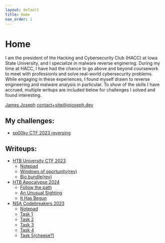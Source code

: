 ```yaml
---
layout: default
title: Home
nav_order: 1
---
```


# Home

I am the president of the Hacking and Cybersecurity Club (HACC) at Iowa State University, and I specialize in malware reverse enginering. During my time at HACC, I have had the chance to go above and beyond coursework to meet with professionls and solve real-world cybersecurity problems. While engaging in these experiences, I found myself drawn to reverse engineering and malware analysis in particular. To show of the skills I have accrued, multiple writups are included below for challenges I solved and found interesting.

[James Joseph](https://www.linkedin.com/in/james-j-410b14196/)
contact+site@jojoseph.dev

## My challenges:
- [sp00ky CTF 2023 reversing](https://github.com/JamesOttoJ/sp00ky_2023_rev)

## Writeups:
- [HTB University CTF 2023](./HTB_University_CTF_2023/directory)
    - [Notepad](./HTB_University_CTF_2023/notepad)
    - [Windows of oportunity(rev)](./HTB_University_CTF_2023/windows_of_opportunity)
    - [Bio bundle(rev)](./HTB_University_CTF_2023/bio_bundle)
- [HTB Apocalypse 2024](./HTB_Apocalypse_2024/directory)
    - [Follow the path](./HTB_Apocalypse_2024/follow_the_path)
    - [An Unusual Sighting](./HTB_Apocalypse_2024/an_unusual_sighting)
    - [It Has Begun](./HTB_Apocalypse_2024/it_has_begun)
- [NSA Codebreakers 2023](./NSA_Codebreakers_2023/directory)
    - [Notepad](./NSA_Codebreakers_2023/notepad)
    - [Task 1](./NSA_Codebreakers_2023/task1)
    - [Task 2](./NSA_Codebreakers_2023/task2)
    - [Task 3](./NSA_Codebreakers_2023/task3)
    - [Task 4](./NSA_Codebreakers_2023/task4)
    - [Task 5(cheese?)](./NSA_Codebreakers_2023/task5)
